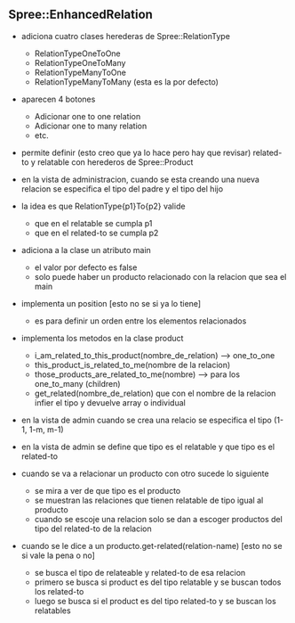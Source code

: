 Spree::EnhancedRelation
-----------------------
* adiciona cuatro clases herederas de Spree::RelationType
  - RelationTypeOneToOne
  - RelationTypeOneToMany
  - RelationTypeManyToOne
  - RelationTypeManyToMany (esta es la por defecto)

* aparecen 4 botones
  - Adicionar one to one relation
  - Adicionar one to many relation
  - etc.

* permite definir (esto creo que ya lo hace pero hay que revisar) related-to y relatable con herederos de Spree::Product

* en la vista de administracion, cuando se esta creando una nueva relacion
  se especifica el tipo del padre y el tipo del hijo

* la idea es que RelationType{p1}To{p2} valide
  - que en el relatable se cumpla p1
  - que en el related-to se cumpla p2

* adiciona a la clase un atributo main
  - el valor por defecto es false
  - solo puede haber un producto relacionado con la relacion que sea el main

* implementa un position [esto no se si ya lo tiene]
  - es para definir un orden entre los elementos relacionados

* implementa los metodos en la clase product
  - i_am_related_to_this_product(nombre_de_relation) --> one_to_one
  - this_product_is_related_to_me(nombre de la relacion)
  - those_products_are_related_to_me(nombre) --> para los one_to_many (children)
  - get_related(nombre_de_relation) que con el nombre de la relacion infier el tipo y devuelve array o individual


* en la vista de admin cuando se crea una relacio se especifica el tipo (1-1, 1-m, m-1)

* en la vista de admin se define que tipo es el relatable y que tipo es el related-to

* cuando se va a relacionar un producto con otro sucede lo siguiente
  - se mira a ver de que tipo es el producto
  - se muestran las relaciones que tienen relatable de tipo igual al producto
  - cuando se escoje una relacion solo se dan a escoger productos del tipo del related-to de la relacion

* cuando se le dice a un producto.get-related(relation-name) [esto no se si vale la pena o no]
  - se busca el tipo de relateable y related-to de esa relacion
  - primero se busca si product es del tipo relatable y se buscan todos los related-to
  - luego se busca si el product es del tipo related-to y se buscan los relatables
